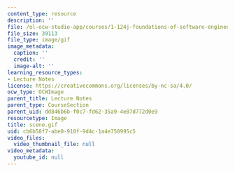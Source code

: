 ```yaml
---
content_type: resource
description: ''
file: /ol-ocw-studio-app/courses/1-124j-foundations-of-software-engineering-fall-2000/cb6b58f7abe0910f9d4c1a4e758995c5_scene.gif
file_size: 39113
file_type: image/gif
image_metadata:
  caption: ''
  credit: ''
  image-alt: ''
learning_resource_types:
- Lecture Notes
license: https://creativecommons.org/licenses/by-nc-sa/4.0/
ocw_type: OCWImage
parent_title: Lecture Notes
parent_type: CourseSection
parent_uid: dd846b6b-f0c7-fd62-35a9-4e87d772d0e9
resourcetype: Image
title: scene.gif
uid: cb6b58f7-abe0-910f-9d4c-1a4e758995c5
video_files:
  video_thumbnail_file: null
video_metadata:
  youtube_id: null
---
```

